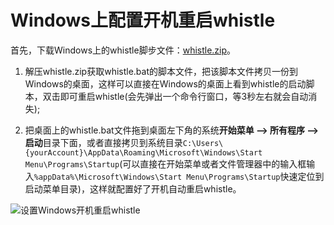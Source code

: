 # Windows上配置开机重启whistle
首先，下载Windows上的whistle脚步文件：[whistle.zip](https://github.com/avwo/whistle/raw/master/assets/launcher/windows/whistle.zip)。

1. 解压whistle.zip获取whistle.bat的脚本文件，把该脚本文件拷贝一份到Windows的桌面，这样可以直接在Windows的桌面上看到whistle的启动脚本，双击即可重启whistle(会先弹出一个命令行窗口，等3秒左右就会自动消失);

2. 把桌面上的whistle.bat文件拖到桌面左下角的系统**开始菜单 --> 所有程序 --> 启动**目录下面，或者直接拷贝到系统目录`C:\Users\{yourAccount}\AppData\Roaming\Microsoft\Windows\Start Menu\Programs\Startup`(可以直接在开始菜单或者文件管理器中的输入框输入`%appData%\Microsoft\Windows\Start Menu\Programs\Startup`快速定位到启动菜单目录)，这样就配置好了开机自动重启whistle。

![设置Windows开机重启whistle](whistle.gif)
